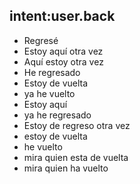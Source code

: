 ## intent:user.back
- Regresé
- Estoy aquí otra vez
- Aquí estoy otra vez
- He regresado
- Estoy de vuelta
- ya he vuelto
- Estoy aquí
- ya he regresado
- Estoy de regreso otra vez
- estoy de vuelta
- he vuelto
- mira quien esta de vuelta
- mira quien ha vuelto
